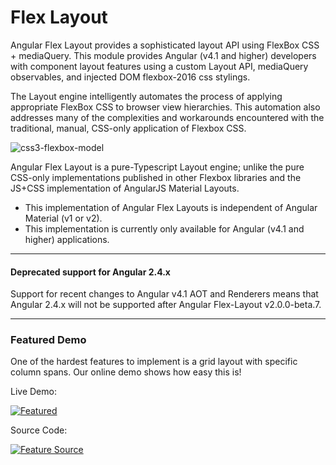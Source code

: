 # Flex Layout

Angular Flex Layout provides a sophisticated layout API using FlexBox CSS + mediaQuery. This module provides Angular 
(v4.1 and higher) developers with component layout features using a custom Layout API, mediaQuery observables, and 
injected DOM flexbox-2016 css stylings.  

The Layout engine intelligently automates the process of applying appropriate FlexBox CSS to browser view hierarchies. 
This automation also addresses many of the complexities and workarounds encountered with the traditional, manual, 
CSS-only application of Flexbox CSS. 

![css3-flexbox-model](https://cloud.githubusercontent.com/assets/210413/20034148/49a4fb62-a382-11e6-9822-42b90dec69be.jpg)

Angular Flex Layout is a pure-Typescript Layout engine; unlike the pure CSS-only implementations published in other 
Flexbox libraries and the JS+CSS implementation of AngularJS Material Layouts. 

* This implementation of Angular Flex Layouts is independent of Angular Material (v1 or v2).
* This implementation is currently only available for Angular (v4.1 and higher) applications.
  
----

#### Deprecated support for Angular 2.4.x

Support for recent changes to Angular v4.1 AOT and Renderers means that Angular 2.4.x will not be supported after 
Angular Flex-Layout v2.0.0-beta.7. 

----

### Featured Demo

One of the hardest features to implement is a grid layout with specific column spans. Our online demo shows how easy 
this is!

Live Demo:

<a href="https://tburleson-layouts-demos.firebaseapp.com/#/stackoverflow" target="_blank">
<img alt="Featured" src="https://cloud.githubusercontent.com/assets/210413/24045163/216dae9c-0aec-11e7-8b22-616a4328eca3.jpg"></img>
</a>

Source Code:

<a href="https://github.com/angular/flex-layout/blob/master/src/demo-app/app/stack-overflow/columnSpan.demo.ts#L28" target="_blank" >
<img src="https://cloud.githubusercontent.com/assets/210413/24045169/247bad3c-0aec-11e7-827a-6ece0775ff39.jpg" alt="Feature Source" >
</img>
</a>


